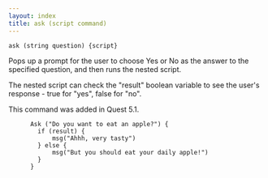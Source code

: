 ```yaml
---
layout: index
title: ask (script command)
---
```


    ask (string question) {script}

Pops up a prompt for the user to choose Yes or No as the answer to the specified question, and then runs the nested script.

The nested script can check the "result" boolean variable to see the user's response - true for "yes", false for "no".

This command was added in Quest 5.1.

          Ask ("Do you want to eat an apple?") {
            if (result) {
                msg("Ahhh, very tasty")
            } else {
                msg("But you should eat your daily apple!")
            }
          }

